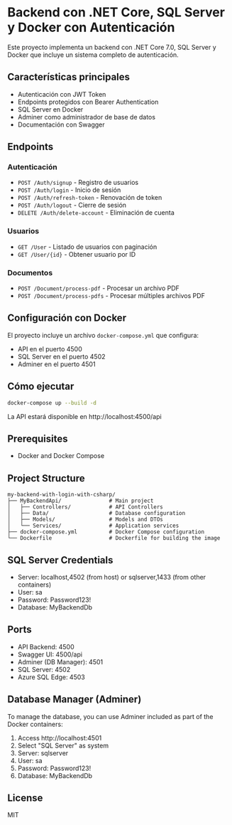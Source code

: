 # Backend con .NET Core, SQL Server y Docker con Autenticación

Este proyecto implementa un backend con .NET Core 7.0, SQL Server y Docker que incluye un sistema completo de autenticación.

## Características principales

- Autenticación con JWT Token
- Endpoints protegidos con Bearer Authentication
- SQL Server en Docker
- Adminer como administrador de base de datos
- Documentación con Swagger

## Endpoints

### Autenticación
- `POST /Auth/signup` - Registro de usuarios
- `POST /Auth/login` - Inicio de sesión
- `POST /Auth/refresh-token` - Renovación de token
- `POST /Auth/logout` - Cierre de sesión
- `DELETE /Auth/delete-account` - Eliminación de cuenta

### Usuarios
- `GET /User` - Listado de usuarios con paginación
- `GET /User/{id}` - Obtener usuario por ID

### Documentos
- `POST /Document/process-pdf` - Procesar un archivo PDF
- `POST /Document/process-pdfs` - Procesar múltiples archivos PDF

## Configuración con Docker

El proyecto incluye un archivo `docker-compose.yml` que configura:

- API en el puerto 4500
- SQL Server en el puerto 4502
- Adminer en el puerto 4501

## Cómo ejecutar

```bash
docker-compose up --build -d
```

La API estará disponible en http://localhost:4500/api

## Prerequisites

- Docker and Docker Compose

## Project Structure

```
my-backend-with-login-with-csharp/
├── MyBackendApi/               # Main project
│   ├── Controllers/            # API Controllers
│   ├── Data/                   # Database configuration
│   ├── Models/                 # Models and DTOs
│   └── Services/               # Application services
├── docker-compose.yml          # Docker Compose configuration
└── Dockerfile                  # Dockerfile for building the image
```

## SQL Server Credentials

- Server: localhost,4502 (from host) or sqlserver,1433 (from other containers)
- User: sa
- Password: Password123!
- Database: MyBackendDb

## Ports 

- API Backend: 4500
- Swagger UI: 4500/api
- Adminer (DB Manager): 4501
- SQL Server: 4502
- Azure SQL Edge: 4503

## Database Manager (Adminer)

To manage the database, you can use Adminer included as part of the Docker containers:
1. Access http://localhost:4501
2. Select "SQL Server" as system
3. Server: sqlserver
4. User: sa
5. Password: Password123!
6. Database: MyBackendDb

## License

MIT 